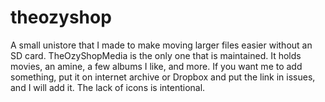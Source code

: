 # theozyshop

A small unistore that I made to make moving larger files easier without an SD card. 
TheOzyShopMedia is the only one that is maintained.
It holds movies, an amine, a few albums I like, and more. If you want me to add something, put it on internet archive or Dropbox and put the link in issues, and I will add it. The lack of icons is intentional.
